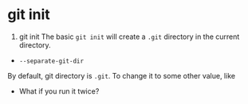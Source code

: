 git init
===
1. git init
The basic `git init` will create a `.git` directory in the current directory.

- `--separate-git-dir`

By default, git directory is `.git`. To change it to some other value, like

- What if you run it twice?

